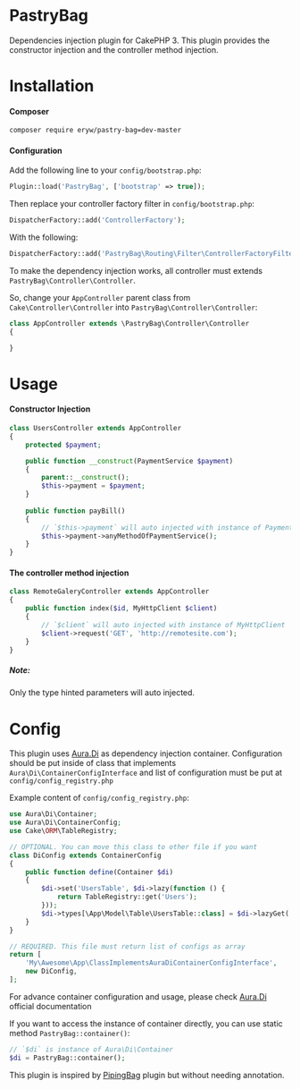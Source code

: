 # PastryBag

Dependencies injection plugin for CakePHP 3. This plugin provides the constructor injection and the controller method injection.

# Installation
#### Composer
```bash
composer require eryw/pastry-bag=dev-master
```

#### Configuration
Add the following line to your `config/bootstrap.php`:
```php
Plugin::load('PastryBag', ['bootstrap' => true]);
```
Then replace your controller factory filter in `config/bootstrap.php`:
```php
DispatcherFactory::add('ControllerFactory');
```
With the following:
```php
DispatcherFactory::add('PastryBag\Routing\Filter\ControllerFactoryFilter');
```
To make the dependency injection works, all controller must extends `PastryBag\Controller\Controller`.

So, change your `AppController` parent class from `Cake\Controller\Controller` into `PastryBag\Controller\Controller`:
```php
class AppController extends \PastryBag\Controller\Controller
{

}
```

# Usage
#### Constructor Injection
```php
class UsersController extends AppController
{
    protected $payment;

    public function __construct(PaymentService $payment)
    {
        parent::__construct();
        $this->payment = $payment;
    }
    
    public function payBill()
    {
        // `$this->payment` will auto injected with instance of PaymentService
        $this->payment->anyMethodOfPaymentService();
    }
}
```

#### The controller method injection
```php
class RemoteGaleryController extends AppController
{
    public function index($id, MyHttpClient $client)
    {
        // `$client` will auto injected with instance of MyHttpClient
        $client->request('GET', 'http://remotesite.com');
    }
}
```
##### Note:
Only the type hinted parameters will auto injected.

# Config
This plugin uses [Aura.Di](https://github.com/auraphp/Aura.Di) as dependency injection container. Configuration should be put inside of class that implements `Aura\Di\ContainerConfigInterface` and list of configuration must be put at `config/config_registry.php`

Example content of `config/config_registry.php`:
```php
use Aura\Di\Container;
use Aura\Di\ContainerConfig;
use Cake\ORM\TableRegistry;

// OPTIONAL. You can move this class to other file if you want
class DiConfig extends ContainerConfig
{
    public function define(Container $di)
    {
        $di->set('UsersTable', $di->lazy(function () {
            return TableRegistry::get('Users');
        }));
        $di->types[\App\Model\Table\UsersTable::class] = $di->lazyGet('UsersTable');
    }
}

// REQUIRED. This file must return list of configs as array
return [
    'My\Awesome\App\ClassImplementsAuraDiContainerConfigInterface',
    new DiConfig,
];
```
For advance container configuration and usage, please check [Aura.Di](https://github.com/auraphp/Aura.Di) official documentation

If you want to access the instance of container directly, you can use static method `PastryBag::container()`:
```php
// `$di` is instance of Aura\Di\Container
$di = PastryBag::container();
```

This plugin is inspired by [PipingBag](https://github.com/lorenzo/piping-bag) plugin but without needing annotation.